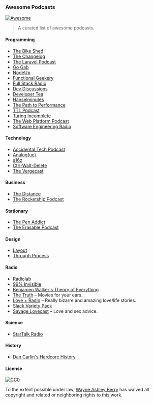 ### Awesome Podcasts

[![Awesome](https://cdn.rawgit.com/sindresorhus/awesome/d7305f38d29fed78fa85652e3a63e154dd8e8829/media/badge.svg)](https://github.com/sindresorhus/awesome)

> A curated list of awesome podcasts.

#### Programming

- [The Bike Shed](http://bikeshed.fm/)
- [The Changelog](https://changelog.com/)
- [The Laravel Podcast](http://www.laravelpodcast.com/)
- [Go Gab](https://www.briefs.fm/go-gab)
- [NodeUp](http://nodeup.com/)
- [Functional Geekery](http://www.functionalgeekery.com/)
- [Full Stack Radio](http://fullstackradio.com/)
- [Dev Discussions](http://www.devdiscussions.com/)
- [Developer Tea](https://developertea.com/)
- [Hanselminutes](http://hanselminutes.com/)
- [The Path to Performance](http://pathtoperf.com/)
- [TTL Podcast](http://ttlpodcast.com/)
- [Turing Incomplete](http://turing.cool/)
- [The Web Platform Podcast](http://www.thewebplatformpodcast.com/)
- [Software Engineering Radio](http://www.se-radio.net/)

#### Technology

- [Accidental Tech Podcast](http://atp.fm/)
- [Analog(ue)](http://www.relay.fm/analogue)
- [a16z](http://a16z.com/)
- [Ctrl-Walt-Delete](http://www.theverge.com/label/ctrl-walt-delete)
- [The Vergecast](http://www.theverge.com/label/the-vergecast)

#### Business

- [The Distance](https://thedistance.com/)
- [The Rocketship Podcast](http://rocketship.fm/)

#### Stationary

- [The Pen Addict](http://www.relay.fm/penaddict)
- [The Erasable Podcast](http://www.erasable.us/)

#### Design

- [Layout](http://layout.fm/)
- [Through Process](http://www.throughprocess.com/)

#### Radio

- [Radiolab](http://www.radiolab.org/)
- [99% Invisible](http://99percentinvisible.org/)
- [Benjamen Walker's Theory of Everything](https://toe.prx.org/)
- [The Truth](http://thetruthpodcast.com/The_Truth.html) – Movies for your ears.
- [Love + Radio](http://loveandradio.org/) – Really bizarre and amazing love/life stories.
- [Slack Variety Pack](https://slack.com/varietypack)
- [Savage Lovecast](http://www.savagelovecast.com/) – Love and sex advice.

#### Science

- [StarTalk Radio](http://www.startalkradio.net/)

#### History

- [Dan Carlin's Hardcore History](http://www.dancarlin.com/hardcore-history-series/)

#### License

[![CC0](http://i.creativecommons.org/p/zero/1.0/88x31.png)](http://creativecommons.org/publicdomain/zero/1.0/)

To the extent possible under law, [Wayne Ashley
Berry](http://wayneashleyberry.com) has waived all copyright and related or
neighboring rights to this work.
